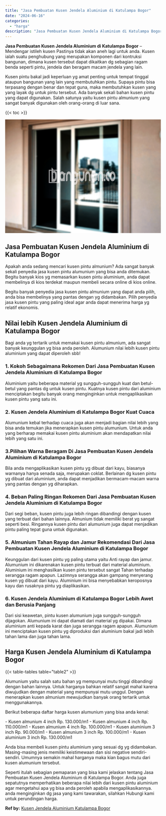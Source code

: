 ```yaml
---
title: "Jasa Pembuatan Kusen Jendela Aluminium di Katulampa Bogor"
date: "2024-06-16"
categories: 
  - "harga"
description: "Jasa Pembuatan Kusen Jendela Aluminium di Katulampa Bogor. Seperti itulah sebagian pemaparan yang bisa kami jelaskan tentang Jasa Pembuatan Kusen Jendela Alu..."
---
```


**Jasa Pembuatan Kusen Jendela Aluminium di Katulampa Bogor** – Mendengar istileh kusen Pastinya tidak akan aneh lagi untuk anda. Kusen ialah suatu penghubung yang merupakan komponen dari kontruksi bangunan, dimana kusen tersebut dapat dikaitkan dg sebagian ragam benda seperti pintu, jendela dan beragam macam jendela yang lain.

Kusen pintu bakal jadi keperluan yg amat penting untuk tempat tinggal ataupun bangunan yang lain yang membutuhkan pintu. Supaya pintu bisa terpasang dengan benar dan tepat guna, maka membutuhkan kusen yang yang layak dg untuk pintu tersebut. Ada banyak sekali bahan kusen pintu yang dapat digunakan. Salah satunya yaitu kusen pintu almunium yang sangat banyak digunakan oleh orang-orang di luar sana.

{{< toc >}}

![Jasa Pembuatan Kusen Jendela Aluminium di Katulampa Bogor](/images/harga-kusen-jendela-alumunium-18.png)

## Jasa Pembuatan Kusen Jendela Aluminium di Katulampa Bogor

Apakah anda sedang mencari kusen pintu almunium? Ada sangat banyak sekali penyedia jasa kusen pintu alumunium yang bisa anda ditemukan. Begitu banyak kios yg memasarkan kusen pintu aluminium, anda dapat membelinya di kios terdekat maupun membeli secara online di kios online.

Begitu banyak penyedia jasa kusen pintu almunium yang dapat anda pilih, anda bisa membelinya yang pantas dengan yg didambakan. Pilih penyedia jasa kusen pintu yang paling ideal agar anda dapat menerima harga yg relatif ekonomis.

## Nilai lebih Kusen Jendela Aluminium di Katulampa Bogor

Bagi anda yg tertarik untuk memakai kusen pintu almunium, ada sangat banyak keunggulan yg bisa anda peroleh. Alumunium nilai lebih kusen pintu aluminium yang dapat diperoleh sbb!

### 1\. Kokoh Sebagaimana Rekomen Dari Jasa Pembuatan Kusen Jendela Aluminium di Katulampa Bogor

Aluminium yaitu beberapa material yg sungguh-sungguh kuat dan betul-betul yang pantas dg untuk kusen pintu. Kuatnya kusen pintu dari aluminium menciptakan begitu banyak orang menginginkan untuk mengaplikasikan kusen pintu yang satu ini.

### 2\. Kusen Jendela Aluminium di Katulampa Bogor Kuat Cuaca

Alumunium kebal terhadap cuaca juga akan menjadi bagian nilai lebih yang bisa anda temukan jika menerapkan kusen pintu alumunium. Untuk anda yang berharap memakai kusen pintu aluminium akan mendapatkan nilai lebih yang satu ini.

### 3.Pilihan Warna Beragam Di Jasa Pembuatan Kusen Jendela Aluminium di Katulampa Bogor

Bila anda mengaplikasikan kusen pintu yg dibuat dari kayu, biasanya warnanya hanya senada saja, merupakan coklat. Berlainan dg kusen pintu yg dibuat dari aluminium, anda dapat menjadikan bermacam-macam warna yang pantas dengan yg diharapkan.

### 4\. Beban Paling Ringan Rekomen Dari Jasa Pembuatan Kusen Jendela Aluminium di Katulampa Bogor

Dari segi beban, kusen pintu juga lebih ringan dibandingi dengan kusen yang terbuat dari bahan lainnya. Almunium tidak memiliki berat yg sangat seperti besi. Ringannya kusen pintu dari alumunium juga dapat menjadikan pintu paling tepat guna untuk digunakan.

### 5\. Almunium Tahan Rayap dan Jamur Rekomendasi Dari Jasa Pembuatan Kusen Jendela Aluminium di Katulampa Bogor

Keunggulan dari kusen pintu yg paling utama yaitu Anti rayap dan jamur. Alumunium ini dikarenakan kusen pintu terbuat dari material aluminium. Aluminium ini menghasilkan kusen pintu tersebut sangat Tahan terhadap serangga ragam apapun. Lazimnya serangga akan gampang menyerang kusen yg dibuat dari kayu. Aluminium ini bisa menyebabkan keroposnya kayu dan rusaknya pintu yg diaplikasikan.

### 6\. Kusen Jendela Aluminium di Katulampa Bogor Lebih Awet dan Berusia Panjang

Dari sisi keawetan, pintu kusen alumunium juga sungguh-sungguh dijagokan. Alumunium ini dapat diamati dari material yg dipakai. Dimana aluminium anti kepada karat dan juga serangga ragam apapun. Alumunium ini menciptakan kusen pintu yg diproduksi dari aluminium bakal jadi lebih tahan lama dan juga tahan lama.

## Harga Kusen Jendela Aluminium di Katulampa Bogor

{{< table-tables table="table2" >}}

Alumunium yaitu salah satu bahan yg mempunyai mutu tinggi dibandingi dengan bahan lainnya. Untuk harganya bahkan relatif sangat mahal karena diwujudkan dengan material yang mempunyai mutu unggul. Dengan menerapkan kusen almunium mewujudkan banyak orang tertarik untuk menggunakannya.

Berikut beberapa daftar harga kusen alumunium yang bisa anda kenal:

\- Kusen almunium 4 inch Rp. 130.000/m1 - Kusen almunium 4 inch Rp. 110.000/m1 - Kusen almunium 4 inch Rp. 100.000/m1 - Kusen aluminium 3 inch Rp. 90.000/m1 - Kusen almunium 3 inch Rp. 100.000/m1 - Kusen aluminium 3 inch Rp. 130.000/m1

Anda bisa membeli kusen pintu aluminium yang sesuai dg yg didambakan. Masing-masing jenis memiliki keistimewaan dan sisi negative sendiri-sendiri. Umumnya semakin mahal harganya maka kian bagus mutu dari kusen alumunium tersebut.

Seperti itulah sebagian pemaparan yang bisa kami jelaskan tentang Jasa Pembuatan Kusen Jendela Aluminium di Katulampa Bogor. Anda juga sepatutnya memperhatikan beberapa nilai lebih dari kusen pintu aluminium agar mengetahui apa yg bisa anda peroleh apabila mengaplikasikannya. anda menginginkan dg jasa yang kami tawarakan, silahkan Hubungi kami untuk perundingan harga.

**Ref by:** [Kusen Jendela Aluminium Katulampa Bogor](https://id.wikipedia.org/wiki/Kusen)
